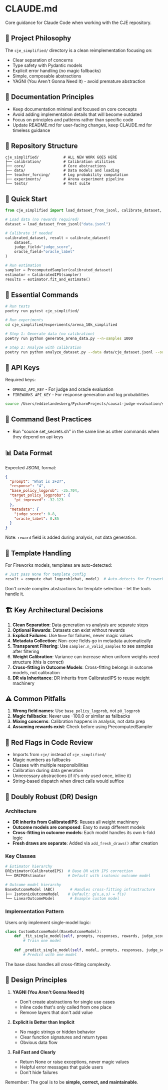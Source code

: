 # CLAUDE.md

Core guidance for Claude Code when working with the CJE repository.

## 🎯 Project Philosophy

The `cje_simplified/` directory is a clean reimplementation focusing on:
- Clear separation of concerns
- Type safety with Pydantic models  
- Explicit error handling (no magic fallbacks)
- Simple, composable abstractions
- YAGNI (You Aren't Gonna Need It) - avoid premature abstraction

## 📝 Documentation Principles

- Keep documentation minimal and focused on core concepts
- Avoid adding implementation details that will become outdated
- Focus on principles and patterns rather than specific code
- Update README.md for user-facing changes, keep CLAUDE.md for timeless guidance

## 📁 Repository Structure

```
cje_simplified/           # ALL NEW WORK GOES HERE
├── calibration/          # Calibration utilities
├── core/                 # Core abstractions
├── data/                 # Data models and loading  
├── teacher_forcing/      # Log probability computation
├── experiments/          # Arena experiment pipeline
└── tests/                # Test suite
```

## 🚀 Quick Start

```python
from cje_simplified import load_dataset_from_jsonl, calibrate_dataset, PrecomputedSampler, CalibratedIPS

# Load data (no rewards required)
dataset = load_dataset_from_jsonl("data.jsonl")

# Calibrate if needed
calibrated_dataset, result = calibrate_dataset(
    dataset, 
    judge_field="judge_score",
    oracle_field="oracle_label"
)

# Run estimation
sampler = PrecomputedSampler(calibrated_dataset)
estimator = CalibratedIPS(sampler)
results = estimator.fit_and_estimate()
```

## 🔧 Essential Commands

```bash
# Run tests
poetry run pytest cje_simplified/

# Run experiments
cd cje_simplified/experiments/arena_10k_simplified

# Step 1: Generate data (no calibration)
poetry run python generate_arena_data.py --n-samples 1000

# Step 2: Analyze with calibration
poetry run python analyze_dataset.py --data data/cje_dataset.jsonl --oracle-coverage 0.5
```

## 🔑 API Keys

Required keys:
- `OPENAI_API_KEY` - For judge and oracle evaluation
- `FIREWORKS_API_KEY` - For response generation and log probabilities

```bash
source /Users/eddielandesberg/PycharmProjects/causal-judge-evaluation/set_secrets.sh
```

## 🧾 Command Best Practices

- Run "source set_secrets.sh" in the same line as other commands when they depend on api keys

## 📊 Data Format

Expected JSONL format:
```json
{
  "prompt": "What is 2+2?",
  "response": "4",
  "base_policy_logprob": -35.704,
  "target_policy_logprobs": {
    "pi_improved": -32.123
  },
  "metadata": {
    "judge_score": 0.8,
    "oracle_label": 0.85
  }
}
```

Note: `reward` field is added during analysis, not data generation.

## 🤖 Template Handling

For Fireworks models, templates are auto-detected:
```python
# Just pass None for template_config
result = compute_chat_logprob(chat, model)  # Auto-detects for Fireworks
```

Don't create complex abstractions for template selection - let the tools handle it.

## 🏗️ Key Architectural Decisions

1. **Clean Separation**: Data generation vs analysis are separate steps
2. **Optional Rewards**: Datasets can exist without rewards  
3. **Explicit Failures**: Use `None` for failures, never magic values
4. **Metadata Collection**: Non-core fields go in metadata automatically
5. **Transparent Filtering**: Use `sampler.n_valid_samples` to see samples after filtering
6. **Weight Calibration**: Variance can increase when uniform weights need structure (this is correct)
7. **Cross-fitting in Outcome Models**: Cross-fitting belongs in outcome models, not calibration
8. **DR via Inheritance**: DR inherits from CalibratedIPS to reuse weight machinery

## ⚠️ Common Pitfalls

1. **Wrong field names**: Use `base_policy_logprob`, not `p0_logprob`
2. **Magic fallbacks**: Never use -100.0 or similar as fallbacks
3. **Mixing concerns**: Calibration happens in analysis, not data prep
4. **Assuming rewards exist**: Check before using PrecomputedSampler

## 🚨 Red Flags in Code Review

- Imports from `cje/` instead of `cje_simplified/`
- Magic numbers as fallbacks
- Classes with multiple responsibilities
- Calibration during data generation
- Unnecessary abstractions (if it's only used once, inline it)
- String-based dispatch when direct calls would suffice

## 🤖 Doubly Robust (DR) Design

### Architecture
- **DR inherits from CalibratedIPS**: Reuses all weight machinery
- **Outcome models are composed**: Easy to swap different models
- **Cross-fitting in outcome models**: Each model handles its own k-fold logic
- **Fresh draws are separate**: Added via `add_fresh_draws()` after creation

### Key Classes
```python
# Estimator hierarchy
DREstimator(CalibratedIPS)  # Base DR with IPS correction
└── DRCPOEstimator          # Default with isotonic outcome model

# Outcome model hierarchy  
BaseOutcomeModel (ABC)       # Handles cross-fitting infrastructure
├── IsotonicOutcomeModel    # Default: g(x,a,s) = f(s)
└── LinearOutcomeModel       # Example custom model
```

### Implementation Pattern
Users only implement single-model logic:
```python
class CustomOutcomeModel(BaseOutcomeModel):
    def _fit_single_model(self, prompts, responses, rewards, judge_scores):
        # Train one model
        
    def _predict_single_model(self, model, prompts, responses, judge_scores):
        # Predict with one model
```

The base class handles all cross-fitting complexity.

## 🎨 Design Principles

1. **YAGNI (You Aren't Gonna Need It)**
   - Don't create abstractions for single use cases
   - Inline code that's only called from one place
   - Remove layers that don't add value

2. **Explicit is Better than Implicit**
   - No magic strings or hidden behavior
   - Clear function signatures and return types
   - Obvious data flow

3. **Fail Fast and Clearly**
   - Return None or raise exceptions, never magic values
   - Helpful error messages that guide users
   - Don't hide failures

Remember: The goal is to be **simple, correct, and maintainable**.